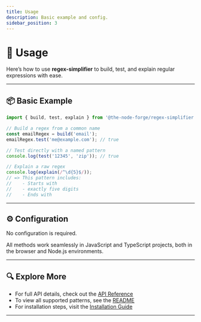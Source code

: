 ```yaml
---
title: Usage
description: Basic example and config.
sidebar_position: 3
---
```


# 🚀 Usage

Here’s how to use **regex-simplifier** to build, test, and explain regular
expressions with ease.

---

## 📦 Basic Example

```ts
import { build, test, explain } from '@the-node-forge/regex-simplifier';

// Build a regex from a common name
const emailRegex = build('email');
emailRegex.test('me@example.com'); // true

// Test directly with a named pattern
console.log(test('12345', 'zip')); // true

// Explain a raw regex
console.log(explain(/^\d{5}$/));
// => This pattern includes:
//    - Starts with
//    - exactly five digits
//    - Ends with
```

---

## ⚙️ Configuration

No configuration is required.

All methods work seamlessly in JavaScript and TypeScript projects, both in the
browser and Node.js environments.

---

## 🔍 Explore More

- For full API details, check out the [API Reference](./API_REFERENCE.md)
- To view all supported patterns, see the
  [README](https://github.com/The-Node-Forge/regex-simplifier#-built-in-patterns)
- For installation steps, visit the [Installation Guide](./INSTALLATION.md)

---
